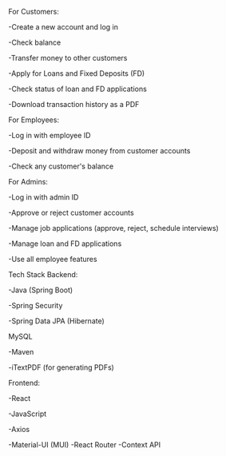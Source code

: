 For Customers:

-Create a new account and log in

-Check balance

-Transfer money to other customers

-Apply for Loans and Fixed Deposits (FD)

-Check status of loan and FD applications

-Download transaction history as a PDF

For Employees:

-Log in with employee ID

-Deposit and withdraw money from customer accounts

-Check any customer's balance

For Admins:

-Log in with admin ID

-Approve or reject customer accounts

-Manage job applications (approve, reject, schedule interviews)

-Manage loan and FD applications

-Use all employee features

Tech Stack Backend:

-Java (Spring Boot)

-Spring Security

-Spring Data JPA (Hibernate)

MySQL

-Maven

-iTextPDF (for generating PDFs)

Frontend:

-React

-JavaScript

-Axios

-Material-UI (MUI)
-React Router
-Context API
